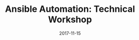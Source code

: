 ---
title: "Ansible Automation: Technical Workshop"
date: "2017-11-15"
expiryDate: "2017-11-15"

event_start_date: "2017-11-15"
event_end_date: "2017-11-15"
event_start_time: "08:30 AM"
event_end_time: "03:00 PM"
event_location: "Nashville, TN"
event_link: "https://ansibleworkshop.com/workshops/Nashville"

event_type: "Workshop"
event_technology: "Ansible"
---
